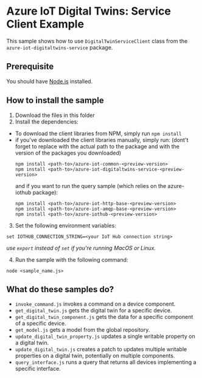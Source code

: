 # Azure IoT Digital Twins: Service Client Example

This sample shows how to use `DigitalTwinServiceClient` class from the `azure-iot-digitaltwins-service` package.

## Prerequisite

You should have [Node.js](https://nodejs.org/en/) installed.

## How to install the sample

1. Download the files in this folder
2. Install the dependencies:
  - To download the client libraries from NPM, simply run `npm install`
  - if you've downloaded the client libraries manually, simply run:
      (dont't forget to replace <path-to> with the actual path to the package and <preview-version> with the version of the packages you downloaded)
      ```shell
      npm install <path-to>/azure-iot-common-<preview-version>
      npm install <path-to>/azure-iot-digitaltwins-service-<preview-version>
      ```
      and  if you want to run the query sample (which relies on the azure-iothub package):
      ```shell
      npm install <path-to>/azure-iot-http-base-<preview-version>
      npm install <path-to>/azure-iot-amqp-base-<preview-version>
      npm install <path-to>/azure-iothub-<preview-version>
      ```
3. Set the following environment variables:
```shell
set IOTHUB_CONNECTION_STRING=<your IoT Hub connection string>
```
*use `export` instead of `set` if you're running MacOS or Linux.*


4. Run the sample with the following command:

```shell
node <sample_name.js>
```

## What do these samples do?

- `invoke_command.js` invokes a command on a device component.
- `get_digital_twin.js` gets the digital twin for a specific device.
- `get_digital_twin_component.js` gets the data for a specific component of a specific device.
- `get_model.js` gets a model from the global repository.
- `update_digital_twin_property.js` updates a single writable property on a digital twin.
- `update_digital_twin.js` creates a patch to updates multiple writable properties on a digital twin, potentially on multiple components.
- `query_interface.js` runs a query that returns all devices implementing a specific interface.